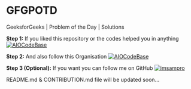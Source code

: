 # GFGPOTD
GeeksforGeeks | Problem of the Day | Solutions

**Step 1:** If you liked this repository or the codes helped you in anything <a href="https://www.github.com/AIOCodeBase/GFGPOTD" target="_blank"><img src="https://img.shields.io/github/stars/AIOCodeBase/GFGPOTD?label=Star%20this%20Repository&style=for-the-badge" alt="AIOCodeBase" /></a> 

**Step 2:** And also follow this Organisation <a href="https://www.github.com/AIOCodeBase" target="_blank"><img src="https://img.shields.io/github/followers/AIOCodeBase?logo=github&label=follow%20%40AIOCodeBase&style=for-the-badge" alt="AIOCodeBase" /></a>

**Step 3 (Optional):** If you want you can follow me on GitHub <a href="https://www.github.com/imsampro" target="_blank"><img src="https://img.shields.io/github/followers/imsampro?logo=github&label=follow%20%40imsampro&style=for-the-badge" alt="imsampro" /></a>

README.md & CONTRIBUTION.md file will be updated soon...
